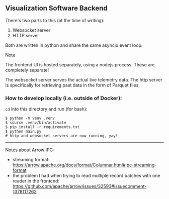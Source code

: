 ## Visualization Software Backend

There's two parts to this (at the time of writing):

1. Websocket server
2. HTTP server

Both are written in python and share the same asyncio event loop. 

> [!NOTE]
> The frontend UI is hosted separately, using a nodejs process. These are
completely separate!

The websocket server serves the actual live telemetry data. The http server is
specifically for retrieving past data in the form of Parquet files.


### How to develop locally (i.e. outside of Docker):

`cd` into this directory and run (for bash):
```console
$ python -m venv .venv
$ source .venv/bin/activate
$ pip install -r requirements.txt
$ python main.py
# http and websocket servers are now running, yay!
```



---

Notes about Arrow IPC:
- streaming format: https://arrow.apache.org/docs/format/Columnar.html#ipc-streaming-format
- the problem I had when trying to read multiple record batches with one reader in the frontend: https://github.com/apache/arrow/issues/32593#issuecomment-1378117262
